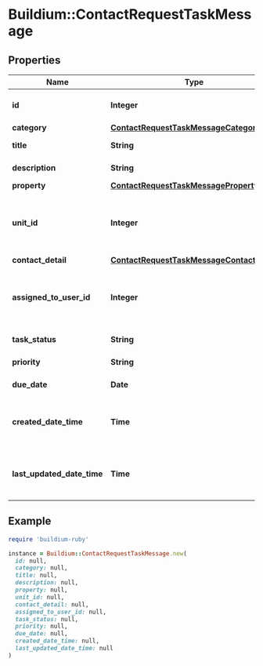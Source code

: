 # Buildium::ContactRequestTaskMessage

## Properties

| Name | Type | Description | Notes |
| ---- | ---- | ----------- | ----- |
| **id** | **Integer** | Request unique identifier. | [optional] |
| **category** | [**ContactRequestTaskMessageCategory**](ContactRequestTaskMessageCategory.md) |  | [optional] |
| **title** | **String** | Request title. | [optional] |
| **description** | **String** | Request description. | [optional] |
| **property** | [**ContactRequestTaskMessageProperty**](ContactRequestTaskMessageProperty.md) |  | [optional] |
| **unit_id** | **Integer** | The unit unique identifier associated with the request. | [optional] |
| **contact_detail** | [**ContactRequestTaskMessageContactDetail**](ContactRequestTaskMessageContactDetail.md) |  | [optional] |
| **assigned_to_user_id** | **Integer** | The unique identifier of the staff user assigned to the request. | [optional] |
| **task_status** | **String** | Request status. | [optional] |
| **priority** | **String** | Request priority. | [optional] |
| **due_date** | **Date** | Request due date. | [optional] |
| **created_date_time** | **Time** | The date and time the request was created. | [optional] |
| **last_updated_date_time** | **Time** | The date and time the request was last updated. | [optional] |

## Example

```ruby
require 'buildium-ruby'

instance = Buildium::ContactRequestTaskMessage.new(
  id: null,
  category: null,
  title: null,
  description: null,
  property: null,
  unit_id: null,
  contact_detail: null,
  assigned_to_user_id: null,
  task_status: null,
  priority: null,
  due_date: null,
  created_date_time: null,
  last_updated_date_time: null
)
```

